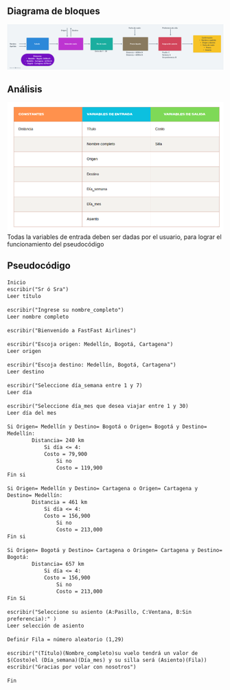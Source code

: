 ## Diagrama de bloques 

![alt text](<Diagrama de bloques Reserva.png>)

## Análisis 

![alt text](<Tabla variables.png>)
Todas la variables de entrada deben ser dadas por el usuario, para lograr el funcionamiento del pseudocódigo

## Pseudocódigo 

    Inicio 
    escribir("Sr ó Sra")
    Leer título        
    
    escribir("Ingrese su nombre_completo")
    Leer nombre completo

    escribir("Bienvenido a FastFast Airlines")                                 

    escribir("Escoja origen: Medellín, Bogotá, Cartagena")
    Leer origen 

    escribir("Escoja destino: Medellín, Bogotá, Cartagena")
    Leer destino 

    escribir("Seleccione día_semana entre 1 y 7)
    Leer día

    escribir("Seleccione día_mes que desea viajar entre 1 y 30)
    Leer día del mes 

    Si Origen= Medellín y Destino= Bogotá o Origen= Bogotá y Destino= Medellín:
            Distancia= 240 km 
                Si día <= 4: 
                Costo = 79,900
                    Si no 
                    Costo = 119,900
    Fin si 
    
    Si Origen= Medellín y Destino= Cartagena o Origen= Cartagena y Destino= Medellín:
            Distancia = 461 km 
                Si día <= 4:
                Costo = 156,900
                    Si no 
                    Costo = 213,000
    Fin si 
    
    Si Origen= Bogotá y Destino= Cartagena o Oringen= Cartagena y Destino= Bogotá:
            Distancia= 657 km
                Si día <= 4: 
                Costo = 156,900
                    Si no 
                    Costo = 213,000
    Fin Si 
        
    escribir("Seleccione su asiento (A:Pasillo, C:Ventana, B:Sin preferencia):" )
    Leer selección de asiento

    Definir Fila = número aleatorio (1,29) 
    
    escribir("(Título)(Nombre_completo)su vuelo tendrá un valor de $(Costo)el (Día_semana)(Día_mes) y su silla será (Asiento)(Fila))
    escribir("Gracias por volar con nosotros")

    Fin


